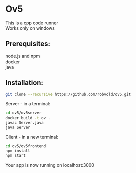 # Ov5

This is a cpp code runner  
Works only on windows  

## Prerequisites:
node.js and npm  
docker  
java
## Installation:
```bash
git clone --recursive https://github.com/robvold/ov5.git
```

Server - in a terminal:
```bash
cd ov5/ov5server
docker build -t ov .
javac Server.java
java Server
```
Client - in a new terminal:
```bash
cd ov5/ov5frontend
npm install
npm start
```
Your app is now running on localhost:3000
